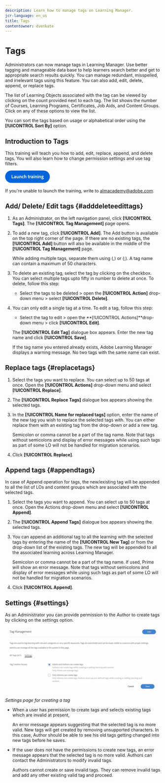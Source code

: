 ```yaml
---
description: Learn how to manage tags on Learning Manager.
jcr-language: en_us
title: Tags
contentowner: dvenkate
---
```



# Tags

Administrators can now manage tags in Learning Manager. Use better tagging and manageable data base to help learners search better and get to appropriate search results quickly. You can manage redundant, misspelled, and irrelevant tags using this feature. You can also add, edit, delete, append, or replace tags.

The list of Learning Objects associated with the tag can be viewed by clicking on the count provided next to each tag. The list shows the number of Courses, Learning Programs, Certificates, Job Aids, and Content Groups. Click on any of these options to view the list.

You can sort the tags based on usage or alphabetical order using the **[!UICONTROL Sort By]** option.

## Introduction to Tags

This training will teach you how to add, edit, replace, append, and delete tags. You will also learn how to change permission settings and use tag filters. 

[![button](assets/launch-training-button.png)](https://learningmanager.adobe.com/app/learner?accountId=98632&sdid=5S7K7ZCT&mv=display&mv2=display#/course/8318920)

If you're unable to launch the training, write to <almacademy@adobe.com>.

## Add/ Delete/ Edit tags {#adddeleteedittags}

1. As an Administrator, on the left navigation panel, click **[!UICONTROL Tags]**. The **[!UICONTROL Tag Management]** page opens.
1. To add a new tag, click **[!UICONTROL Add]**. The Add button is available on the top right corner of the page. If there are no existing tags, the **[!UICONTROL Add]** button will also be available in the middle of the **[!UICONTROL Tag Management]** page.

   While adding multiple tags, separate them using (,) or (;). A tag name can contain a maximum of 50 characters. 

1. To delete an existing tag, select the tag by clicking on the checkbox. You can select multiple tags upto fifty in number to delete at once. To delete, follow this step:

   * Select the tags to be deleted > open the **[!UICONTROL Action]** drop-down menu > select **[!UICONTROL Delete]**.

1. You can only edit a single tag at a time. To edit a tag, follow this step:

   * Select the tag to edit > open the **[!UICONTROL Actions]**drop-down menu > click **[!UICONTROL Edit]**.

   The **[!UICONTROL Edit Tag]** dialogue box appears. Enter the new tag name and click **[!UICONTROL Save]**.

   If the tag name you entered already exists, Adobe Learning Manager displays a warning message. No two tags with the same name can exist.

## Replace tags {#replacetags}

1. Select the tags you want to replace. You can select up to 50 tags at once. Open the **[!UICONTROL Actions]** drop-down menu and select **[!UICONTROL Replace]**.
1. The **[!UICONTROL Replace Tags]** dialogue box appears showing the selected tags.  

1. In the **[!UICONTROL Name for replaced tags]** option, enter the name of the new tag you wish to replace the selected tags with. You can either replace them with an existing tag from the drop-down or add a new tag.

   Semicolon or comma cannot be a part of the tag name.  Note that tags without semicolons and display of error messages while using such tags as part of some LO will not be handled for migration scenarios.

1. Click **[!UICONTROL Replace]**.

## Append tags {#appendtags}

In case of Append operation for tags, the new/existing tag will be appended to all the list of LOs and content groups which are associated with the selected tags.

1. Select the tags you want to append. You can select up to 50 tags at once. Open the Actions drop-down menu and select **[!UICONTROL Append]**.
1. The  **[!UICONTROL Append Tags]** dialogue box appears showing the selected tags.
1. You can append an additional tag to all the learning with the selected tags by entering the name of the **[!UICONTROL New Tag]** or from the drop-down list of the existing tags. The new tag will be appended to all the associated learning across Learning Manager.

   Semicolon or comma cannot be a part of the tag name. If used, Prime will show an error message. Note that tags without semicolons and display of error messages while using such tags as part of some LO will not be handled for migration scenarios.

1. Click **[!UICONTROL Append]**.

## Settings {#settings}

As an Administrator you can provide permission to the Author to create tags by clicking on the settings option.

![](assets/unknown-1.jpeg)

*Settings page for creating a tag*

* When a user has permission to create tags and selects existing tags which are invalid at present,  

  An error message appears suggesting that the selected tag is no more valid. New tags will get created by removing unsupported characters. In this case, Author should be able to see his old tags getting changed into new tags before he saves.

* If the user does not have the permissions to create new tags, an error message appears that the selected tag is no more valid. Authors can contact the Administrators to modify invalid tags.  

  Authors cannot create or save invalid tags. They can remove invalid tags and add any other existing valid tag and proceed.
